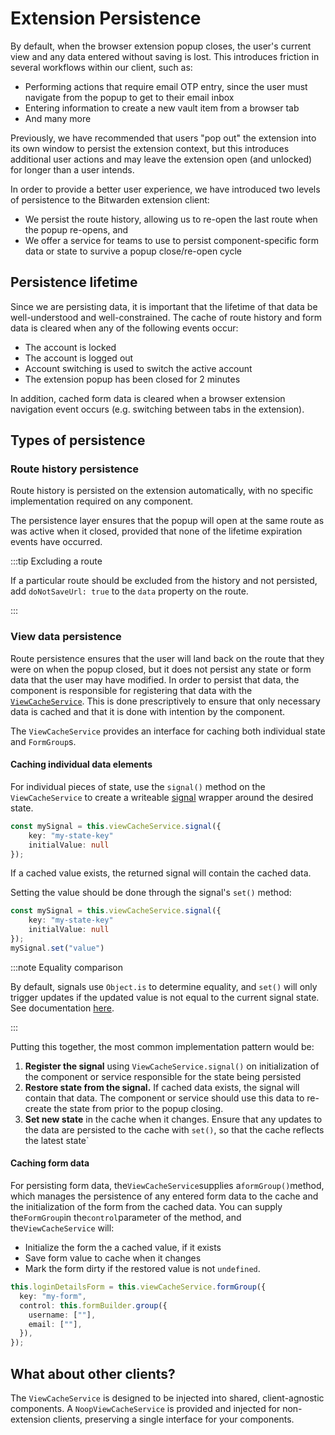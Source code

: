 # Extension Persistence

By default, when the browser extension popup closes, the user's current view and any data entered
without saving is lost. This introduces friction in several workflows within our client, such as:

- Performing actions that require email OTP entry, since the user must navigate from the popup to
  get to their email inbox
- Entering information to create a new vault item from a browser tab
- And many more

Previously, we have recommended that users "pop out" the extension into its own window to persist
the extension context, but this introduces additional user actions and may leave the extension open
(and unlocked) for longer than a user intends.

In order to provide a better user experience, we have introduced two levels of persistence to the
Bitwarden extension client:

- We persist the route history, allowing us to re-open the last route when the popup re-opens, and
- We offer a service for teams to use to persist component-specific form data or state to survive a
  popup close/re-open cycle

## Persistence lifetime

Since we are persisting data, it is important that the lifetime of that data be well-understood and
well-constrained. The cache of route history and form data is cleared when any of the following
events occur:

- The account is locked
- The account is logged out
- Account switching is used to switch the active account
- The extension popup has been closed for 2 minutes

In addition, cached form data is cleared when a browser extension navigation event occurs (e.g.
switching between tabs in the extension).

## Types of persistence

### Route history persistence

Route history is persisted on the extension automatically, with no specific implementation required
on any component.

The persistence layer ensures that the popup will open at the same route as was active when it
closed, provided that none of the lifetime expiration events have occurred.

:::tip Excluding a route

If a particular route should be excluded from the history and not persisted, add
`doNotSaveUrl: true` to the `data` property on the route.

:::

### View data persistence

Route persistence ensures that the user will land back on the route that they were on when the popup
closed, but it does not persist any state or form data that the user may have modified. In order to
persist that data, the component is responsible for registering that data with the
[`ViewCacheService`](https://github.com/bitwarden/clients/blob/main/libs/angular/src/platform/abstractions/view-cache.service.ts).
This is done prescriptively to ensure that only necessary data is cached and that it is done with
intention by the component.

The `ViewCacheService` provides an interface for caching both individual state and `FormGroup`s.

#### Caching individual data elements

For individual pieces of state, use the `signal()` method on the `ViewCacheService` to create a
writeable [signal](https://angular.dev/guide/signals) wrapper around the desired state.

```typescript
const mySignal = this.viewCacheService.signal({
    key: "my-state-key"
    initialValue: null
});
```

If a cached value exists, the returned signal will contain the cached data.

Setting the value should be done through the signal's `set()` method:

```typescript
const mySignal = this.viewCacheService.signal({
    key: "my-state-key"
    initialValue: null
});
mySignal.set("value")
```

:::note Equality comparison

By default, signals use `Object.is` to determine equality, and `set()` will only trigger updates if
the updated value is not equal to the current signal state. See documentation
[here](https://angular.dev/guide/signals#signal-equality-functions).

:::

Putting this together, the most common implementation pattern would be:

1. **Register the signal** using `ViewCacheService.signal()` on initialization of the component or
   service responsible for the state being persisted
2. **Restore state from the signal.** If cached data exists, the signal will contain that data. The
   component or service should use this data to re-create the state from prior to the popup closing.
3. **Set new state** in the cache when it changes. Ensure that any updates to the data are persisted
   to the cache with `set()`, so that the cache reflects the latest state`

#### Caching form data

For persisting form data, the`ViewCacheService`supplies a`formGroup()`method, which manages the
persistence of any entered form data to the cache and the initialization of the form from the cached
data. You can supply the`FormGroup`in the`control`parameter of the method, and the`ViewCacheService`
will:

- Initialize the form the a cached value, if it exists
- Save form value to cache when it changes
- Mark the form dirty if the restored value is not `undefined`.

```typescript
this.loginDetailsForm = this.viewCacheService.formGroup({
  key: "my-form",
  control: this.formBuilder.group({
    username: [""],
    email: [""],
  }),
});
```

## What about other clients?

The `ViewCacheService` is designed to be injected into shared, client-agnostic components. A
`NoopViewCacheService` is provided and injected for non-extension clients, preserving a single
interface for your components.
